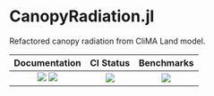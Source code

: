 # CanopyRadiation.jl

Refactored canopy radiation from CliMA Land model.

| Documentation                                   | CI Status             | Benchmarks            |
|:-----------------------------------------------:|:---------------------:|:---------------------:|
| [![][dev-img]][dev-url] [![][rel-img]][rel-url] | [![][st-img]][st-url] | [![][bm-img]][bm-url] |

[dev-img]: https://img.shields.io/badge/docs-dev-blue.svg
[dev-url]: https://Yujie-W.github.io/CanopyRadiation.jl/dev/

[rel-img]: https://img.shields.io/badge/docs-stable-blue.svg
[rel-url]: https://Yujie-W.github.io/CanopyRadiation.jl/stable/

[st-img]: https://github.com/Yujie-W/CanopyRadiation.jl/workflows/Package%20CI/badge.svg?branch=master
[st-url]: https://github.com/Yujie-W/CanopyRadiation.jl/actions?query=branch%3A"master"++workflow%3A"Package+CI"

[bm-img]: https://github.com/Yujie-W/CanopyRadiation.jl/workflows/Benchmarks/badge.svg?branch=master
[bm-url]: https://github.com/Yujie-W/CanopyRadiation.jl/actions?query=branch%3A"master"++workflow%3A"Benchmarks"
